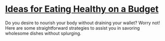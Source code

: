
# [Ideas for Eating Healthy on a Budget](https://www.mindhaste.com/t/better-lifestyle/ideas-for-eating-healthy-on-a-budget-349)

Do you desire to nourish your body without draining your wallet? Worry not! Here are some straightforward strategies to assist you in savoring wholesome dishes without splurging.
    
